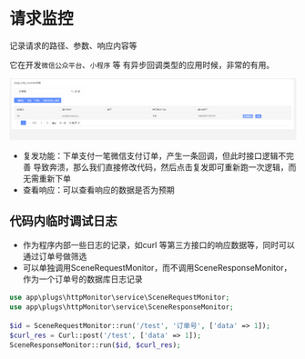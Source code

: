 # 请求监控

记录请求的路径、参数、响应内容等

它在开发`微信公众平台`、`小程序` 等 有异步回调类型的应用时候，非常的有用。

![img.png](img.png)

- 复发功能：下单支付一笔微信支付订单，产生一条回调，但此时接口逻辑不完善 导致奔溃，那么我们直接修改代码，然后点击复发即可重新跑一次逻辑，而无需重新下单
- 查看响应：可以查看响应的数据是否为预期


## 代码内临时调试日志

- 作为程序内部一些日志的记录，如curl 等第三方接口的响应数据等，同时可以通过订单号做筛选
- 可以单独调用SceneRequestMonitor，而不调用SceneResponseMonitor，作为一个订单号的数据库日志记录

```php
use app\plugs\httpMonitor\service\SceneRequestMonitor;
use app\plugs\httpMonitor\service\SceneResponseMonitor;

$id = SceneRequestMonitor::run('/test', '订单号', ['data' => 1]);
$curl_res = Curl::post('/test', ['data' => 1]);
SceneResponseMonitor::run($id, $curl_res);
```
